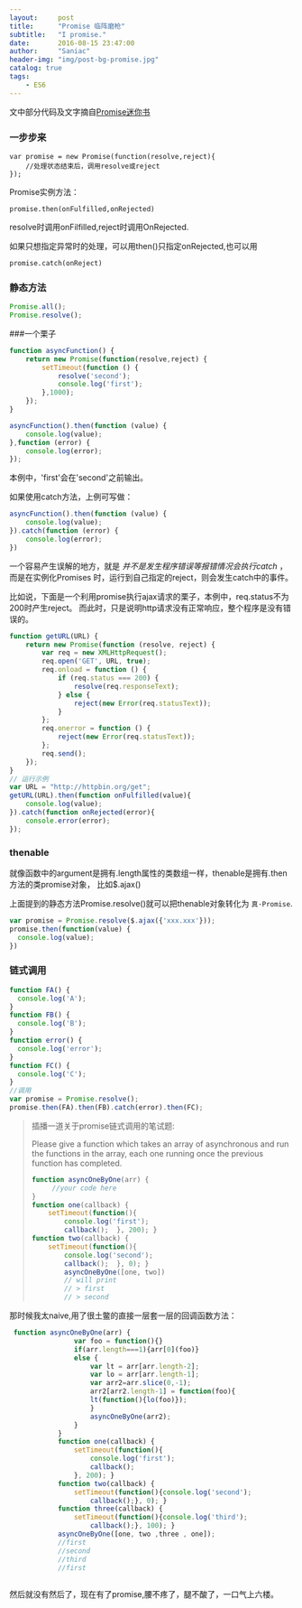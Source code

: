 ```yaml
---
layout:     post
title:      "Promise 临阵磨枪"
subtitle:   "I promise."
date:       2016-08-15 23:47:00
author:     "Saniac"
header-img: "img/post-bg-promise.jpg"
catalog: true
tags:
    - ES6
---
```


文中部分代码及文字摘自[Promise迷你书](http://liubin.org/promises-book)

### 一步步来

```
var promise = new Promise(function(resolve,reject){
    //处理状态结束后，调用resolve或reject
});
```
Promise实例方法：

```promise.then(onFulfilled,onRejected)```

resolve时调用onFilfilled,reject时调用OnRejected.

如果只想指定异常时的处理，可以用then()只指定onRejected,也可以用

```promise.catch(onReject)```

### 静态方法

```javascript
Promise.all();
Promise.resolve();
```
###一个栗子

```javascript
function asyncFunction() {
    return new Promise(function(resolve,reject) {
        setTimeout(function () {
            resolve('second');
            console.log('first');
        },1000);
    });
}

asyncFunction().then(function (value) {
    console.log(value);
},function (error) {
    console.log(error);
});
```
本例中，'first'会在'second'之前输出。

如果使用catch方法，上例可写做：

```javascript
asyncFunction().then(function (value) {
    console.log(value);
}).catch(function (error) {
    console.log(error);
})
```
一个容易产生误解的地方，就是 _并不是发生程序错误等报错情况会执行catch_ ，而是在实例化Promises
时，运行到自己指定的reject，则会发生catch中的事件。

比如说，下面是一个利用promise执行ajax请求的栗子，本例中，req.status不为200时产生reject。
而此时，只是说明http请求没有正常响应，整个程序是没有错误的。

```javascript
function getURL(URL) {
    return new Promise(function (resolve, reject) {
        var req = new XMLHttpRequest();
        req.open('GET', URL, true);
        req.onload = function () {
            if (req.status === 200) {
                resolve(req.responseText);
            } else {
                reject(new Error(req.statusText));
            }
        };
        req.onerror = function () {
            reject(new Error(req.statusText));
        };
        req.send();
    });
}
// 运行示例
var URL = "http://httpbin.org/get";
getURL(URL).then(function onFulfilled(value){
    console.log(value);
}).catch(function onRejected(error){
    console.error(error);
});
```
### thenable

就像函数中的argument是拥有.length属性的类数组一样，thenable是拥有.then方法的类promise对象，
比如$.ajax()

上面提到的静态方法Promise.resolve()就可以把thenable对象转化为 ```真·Promise```.

```javascript
var promise = Promise.resolve($.ajax({'xxx.xxx'}));
promise.then(function(value) {
  console.log(value);
})
```
### 链式调用

```javascript
function FA() {
  console.log('A');
}
function FB() {
  console.log('B');
}
function error() {
  console.log('error');
}
function FC() {
  console.log('C');
}
//调用
var promise = Promise.resolve();
promise.then(FA).then(FB).catch(error).then(FC);

```

> 插播一道关于promise链式调用的笔试题:
> 
> Please give a function which takes an array of asynchronous and run the functions in the array, each one running once the previous function has completed.
> 
> ```javascript
> function asyncOneByOne(arr) {  
>      //your code here 
> } 
> function one(callback) {  
>     setTimeout(function(){
>         console.log('first');
>         callback();  }, 200); } 
> function two(callback) {  
>     setTimeout(function(){      
>         console.log('second');      
>         callback();  }, 0); } 
>         asyncOneByOne([one, two]) 
>         // will print 
>         // > first 
>         // > second 
> ```

那时候我太naive,用了很土鳖的直接一层套一层的回调函数方法：

```javascript
 function asyncOneByOne(arr) {
                var foo = function(){}
                if(arr.length===1){arr[0](foo)}
                else {
                    var lt = arr[arr.length-2];
                    var lo = arr[arr.length-1];
                    var arr2=arr.slice(0,-1);
                    arr2[arr2.length-1] = function(foo){
                    lt(function(){lo(foo)});
                    }
                    asyncOneByOne(arr2);
                }
            }
            function one(callback) {
                setTimeout(function(){
                    console.log('first');
                    callback();
                }, 200); }
            function two(callback) {
                setTimeout(function(){console.log('second');
                    callback();}, 0); }
            function three(callback) {
                setTimeout(function(){console.log('third');
                    callback();}, 100); }
            asyncOneByOne([one, two ,three , one]);
            //first
            //second
            //third
            //first
            
 ```

然后就没有然后了，现在有了promise,腰不疼了，腿不酸了，一口气上六楼。







































